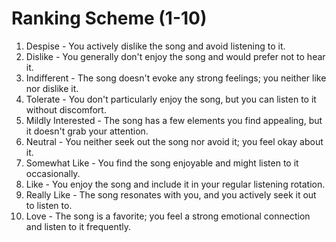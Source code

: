 # Ranking Scheme (1-10)

1. Despise - You actively dislike the song and avoid listening to it.
2. Dislike - You generally don't enjoy the song and would prefer not to hear it.
3. Indifferent - The song doesn't evoke any strong feelings; you neither like nor dislike it.
4. Tolerate - You don't particularly enjoy the song, but you can listen to it without discomfort.
5. Mildly Interested - The song has a few elements you find appealing, but it doesn't grab your attention.
6. Neutral - You neither seek out the song nor avoid it; you feel okay about it.
7. Somewhat Like - You find the song enjoyable and might listen to it occasionally.
8. Like - You enjoy the song and include it in your regular listening rotation.
9. Really Like - The song resonates with you, and you actively seek it out to listen to.
10. Love - The song is a favorite; you feel a strong emotional connection and listen to it frequently.